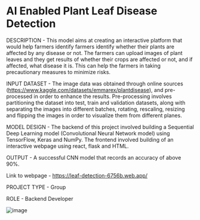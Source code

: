 # AI Enabled Plant Leaf Disease Detection

DESCRIPTION - This model aims at creating  an interactive platform that would help farmers identify farmers identify whether their plants are affected by any disease or not. The farmers can upload images of plant leaves and they get results of whether their crops are affected or not, and if affected, what disease it is. This can help the farmers in taking precautionary measures to minimize risks.

INPUT DATASET - The image data was obtained through online sources (https://www.kaggle.com/datasets/emmarex/plantdisease), and pre-processed in order to enhance the results.
Pre-processing involves partitioning the dataset into test, train and validation datasets, along with separating the images into different batches, rotating, rescaling, resizing and flipping the images in order to visualize them from different planes.

MODEL DESIGN - The backend of this project involved building a Sequential Deep Learning model (Convolutional Neural Network model) using TensorFlow, Keras and NumPy.
The frontend involved building of an interactive webpage using react, flask and HTML.


OUTPUT - A successful CNN model that records an accuracy of above 90%. 

Link to webpage - https://leaf-detection-6756b.web.app/ 


PROJECT TYPE - Group


ROLE - Backend Developer



![image](https://github.com/divyanshsahu2020/AI-Enabled-Plant-Leaf-Disease-Detection/assets/80671629/bad65b1b-fef9-491f-b7f4-b59eb96d0944)
